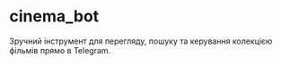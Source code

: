 # cinema_bot
Зручний інструмент для перегляду, пошуку та керування колекцією фільмів прямо в Telegram.

